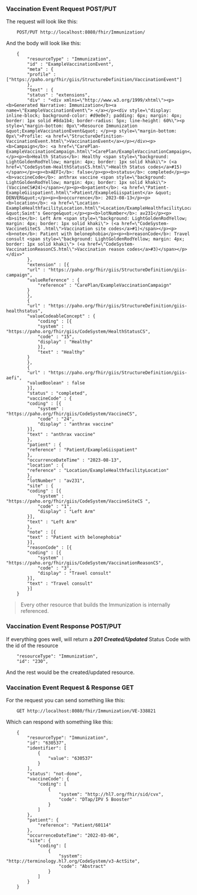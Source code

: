 ### Vaccination Event Request POST/PUT

The request will look like this: 

        POST/PUT http://localhost:8080/fhir/Immunization/


And the body will look like this:

        {
            "resourceType" : "Immunization",
            "id" : "ExampleVaccinationEvent",
            "meta" : {
            "profile" : ["https://paho.org/fhir/giis/StructureDefinition/VaccinationEvent"]
            },
            "text" : {
            "status" : "extensions",
            "div" : "<div xmlns=\"http://www.w3.org/1999/xhtml\"><p><b>Generated Narrative: Immunization</b><a name=\"ExampleVaccinationEvent\"> </a></p><div style=\"display: inline-block; background-color: #d9e0e7; padding: 6px; margin: 4px; border: 1px solid #8da1b4; border-radius: 5px; line-height: 60%\"><p style=\"margin-bottom: 0px\">Resource Immunization &quot;ExampleVaccinationEvent&quot; </p><p style=\"margin-bottom: 0px\">Profile: <a href=\"StructureDefinition-VaccinationEvent.html\">VaccinationEvent</a></p></div><p><b>Campaign</b>: <a href=\"CarePlan-ExampleVaccinationCampaign.html\">CarePlan/ExampleVaccinationCampaign</a></p><p><b>Health Status</b>: Healthy <span style=\"background: LightGoldenRodYellow; margin: 4px; border: 1px solid khaki\"> (<a href=\"CodeSystem-HealthStatusCS.html\">Health Status codes</a>#15)</span></p><p><b>AEFI</b>: false</p><p><b>status</b>: completed</p><p><b>vaccineCode</b>: anthrax vaccine <span style=\"background: LightGoldenRodYellow; margin: 4px; border: 1px solid khaki\"> (VaccineCS#24)</span></p><p><b>patient</b>: <a href=\"Patient-ExampleGiispatient.html\">Patient/ExampleGiispatient</a> &quot; DENVER&quot;</p><p><b>occurrence</b>: 2023-08-13</p><p><b>location</b>: <a href=\"Location-ExampleHealthfacilityLocation.html\">Location/ExampleHealthfacilityLocation</a> &quot;Saint's George&quot;</p><p><b>lotNumber</b>: av231</p><p><b>site</b>: Left Arm <span style=\"background: LightGoldenRodYellow; margin: 4px; border: 1px solid khaki\"> (<a href=\"CodeSystem-VaccineSiteCS .html\">Vaccination site codes</a>#1)</span></p><p><b>note</b>: Patient with belonephobia</p><p><b>reasonCode</b>: Travel consult <span style=\"background: LightGoldenRodYellow; margin: 4px; border: 1px solid khaki\"> (<a href=\"CodeSystem-VaccinationReasonCS.html\">Vaccination reason codes</a>#3)</span></p></div>"
            },
            "extension" : [{
            "url" : "https://paho.org/fhir/giis/StructureDefinition/giis-campaign",
            "valueReference" : {
                "reference" : "CarePlan/ExampleVaccinationCampaign"
            }
            },
            {
            "url" : "https://paho.org/fhir/giis/StructureDefinition/giis-healthstatus",
            "valueCodeableConcept" : {
                "coding" : [{
                "system" : "https://paho.org/fhir/giis/CodeSystem/HealthStatusCS",
                "code" : "15",
                "display" : "Healthy"
                }],
                "text" : "Healthy"
            }
            },
            {
            "url" : "https://paho.org/fhir/giis/StructureDefinition/giis-aefi",
            "valueBoolean" : false
            }],
            "status" : "completed",
            "vaccineCode" : {
            "coding" : [{
                "system" : "https://paho.org/fhir/giis/CodeSystem/VaccineCS",
                "code" : "24",
                "display" : "anthrax vaccine"
            }],
            "text" : "anthrax vaccine"
            },
            "patient" : {
            "reference" : "Patient/ExampleGiispatient"
            },
            "occurrenceDateTime" : "2023-08-13",
            "location" : {
            "reference" : "Location/ExampleHealthfacilityLocation"
            },
            "lotNumber" : "av231",
            "site" : {
            "coding" : [{
                "system" : "https://paho.org/fhir/giis/CodeSystem/VaccineSiteCS ",
                "code" : "1",
                "display" : "Left Arm"
            }],
            "text" : "Left Arm"
            },
            "note" : [{
            "text" : "Patient with belonephobia"
            }],
            "reasonCode" : [{
            "coding" : [{
                "system" : "https://paho.org/fhir/giis/CodeSystem/VaccinationReasonCS",
                "code" : "3",
                "display" : "Travel consult"
            }],
            "text" : "Travel consult"
            }]
        } 

> Every other resource that builds the Immunization is internally referenced.

### Vaccination Event Response POST/PUT

If everything goes well, will return a **_201 Created/Updated_** Status Code with the id of the resource 

        "resourceType": "Immunization",
        "id": "230",

And the rest would be the created/updated resource.

### Vaccination Event Request & Response GET

For the request you can send something like this:

        GET http://localhost:8080/fhir/Immunization/VE-338821

Which can respond with something like this: 

        {
            "resourceType": "Immunization",
            "id": "630537",
            "identifier": [
                {
                    "value": "630537"
                }
            ],
            "status": "not-done",
            "vaccineCode": {
                "coding": [
                    {
                        "system": "http://hl7.org/fhir/sid/cvx",
                        "code": "DTap/IPV 5 Booster"
                    }
                ]
            },
            "patient": {
                "reference": "Patient/60114"
            },
            "occurrenceDateTime": "2022-03-06",
            "site": {
                "coding": [
                    {
                        "system": "http://terminology.hl7.org/CodeSystem/v3-ActSite",
                        "code": "Abstract"
                    }
                ]
            }
        }
